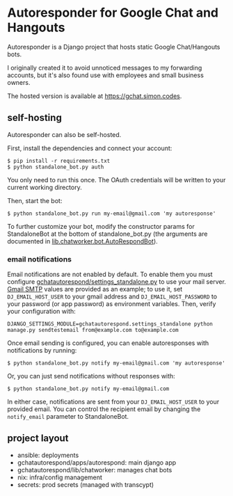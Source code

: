 # Autoresponder for Google Chat and Hangouts

Autoresponder is a Django project that hosts static Google Chat/Hangouts bots.

I originally created it to avoid unnoticed messages to my forwarding accounts, but it's also found use with employees and small business owners.

The hosted version is available at https://gchat.simon.codes.

## self-hosting

Autoresponder can also be self-hosted.

First, install the dependencies and connect your account:
```
$ pip install -r requirements.txt
$ python standalone_bot.py auth
```
You only need to run this once.
The OAuth credentials will be written to your current working directory.

Then, start the bot:
```
$ python standalone_bot.py run my-email@gmail.com 'my autoresponse'
```

To further customize your bot, modify the constructor params for StandaloneBot at the bottom of standalone\_bot.py (the arguments are documented in [lib.chatworker.bot.AutoRespondBot](https://github.com/simon-weber/gchatautorespond/blob/master/gchatautorespond/lib/chatworker/bot.py)).

### email notifications

Email notifications are not enabled by default.
To enable them you must configure [gchatautorespond/settings\_standalone.py](https://github.com/simon-weber/gchatautorespond/blob/master/gchatautorespond/settings_standalone.py) to use your mail server.
[Gmail SMTP](https://support.google.com/a/answer/176600) values are provided as an example;
to use it, set `DJ_EMAIL_HOST_USER` to your gmail address and `DJ_EMAIL_HOST_PASSWORD` to your password (or app password) as environment variables.
Then, verify your configuration with:
```
DJANGO_SETTINGS_MODULE=gchatautorespond.settings_standalone python manage.py sendtestemail from@example.com to@example.com
```
Once email sending is configured, you can enable autoresponses with notifications by running:
```
$ python standalone_bot.py notify my-email@gmail.com 'my autoresponse'
```
Or, you can just send notifications without responses with:
```
$ python standalone_bot.py notify my-email@gmail.com
```
In either case, notifications are sent from your `DJ_EMAIL_HOST_USER` to your provided email.
You can control the recipient email by changing the `notify_email` parameter to StandaloneBot.

## project layout

* ansible: deployments
* gchatautorespond/apps/autorespond: main django app
* gchatautorespond/lib/chatworker: manages chat bots
* nix: infra/config management
* secrets: prod secrets (managed with transcypt)
